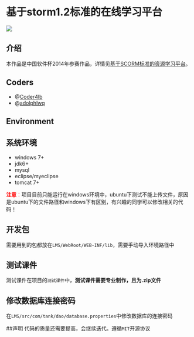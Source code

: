 # 基于storm1.2标准的在线学习平台
![](http://7vihfm.com1.z0.glb.clouddn.com/github-lms-banner.jpg)

## 介绍
本作品是中国软件杯2014年参赛作品，详情见[基于SCORM标准的资源学习平台](http://www.cnsoftbei.com/bencandy.php?fid=113&id=1093)。
## Coders
* @[Coder4lb](https://github.com/Coder4lb)
* @[adolphlwq](https://github.com/adolphlwq)

## Environment
## 系统环境
* windows 7+
* jdk6+
* mysql
* eclipse/myeclipse
* tomcat 7+

<span style="color:red;">**注意**：</span>项目目前只能运行在windows环境中，ubuntu下测试不能上传文件，原因是ubuntu下的文件路径和windows下有区别，有兴趣的同学可以修改相关的代码！
## 开发包
需要用到的包都放在`LMS/WebRoot/WEB-INF/lib`，需要手动导入环境路径中
## 测试课件
测试课件在项目的`测试课件`中，**测试课件需要专业制作，且为.zip文件**
## 修改数据库连接密码
在`LMS/src/com/tank/dao/database.properties`中修改数据库的连接密码

##声明
代码的质量还需要提高，会继续迭代。遵循`MIT`开源协议
